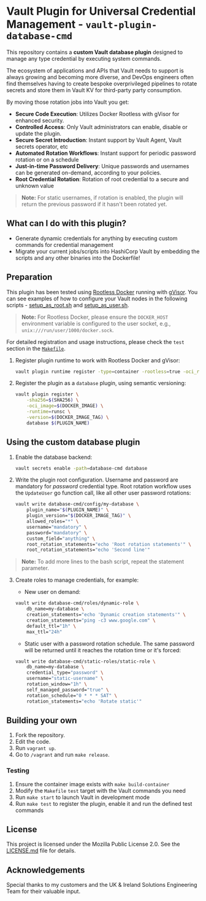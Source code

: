 # Vault Plugin for Universal Credential Management - `vault-plugin-database-cmd`
This repository contains a **custom Vault database plugin** designed to manage any type credential by executing system commands.

The ecosystem of applications and APIs that Vault needs to support is always growing and becoming more diverse, and DevOps engineers often find themselves having to create bespoke overprivileged pipelines to rotate secrets and store them in Vault KV for third-party party consumption.

By moving those rotation jobs into Vault you get:
 - **Secure Code Execution**: Utilizes Docker Rootless with gVisor for enhanced security.
 - **Controlled Access**: Only Vault administrators can enable, disable or update the plugin.
 - **Secure Secret Introduction**: Instant support by Vault Agent, Vault secrets operator, etc
 - **Automated Rotation Workflows**: Instant support for periodic password rotation or on a schedule
 - **Just-in-time Password Delivery**: Unique passwords and usernames can be generated on-demand, according to your policies.
 - **Root Credential Rotation**: Rotation of root credential to a secure and unknown value

> **Note:** For static usernames, if rotation is enabled, the plugin will return the previous password if it hasn't been rotated yet.

## What can I do with this plugin?
- Generate dynamic credentials for anything by executing custom commands for credential management
- Migrate your current jobs/scripts into HashiCorp Vault by embedding the scripts and any other  binaries into the Dockerfile!

## Preparation
This plugin has been tested using [Rootless Docker](https://docs.docker.com/engine/security/rootless/) running with [gVisor](https://gvisor.dev/). You can see examples of how to configure your Vault nodes in the following scripts - [setup_as_root.sh](setup_as_root.sh) and [setup_as_user.sh](setup_as_user.sh).

> **Note:**  For Rootless Docker, please ensure the `DOCKER_HOST` environment variable is configured to the user socket, e.g., `unix:///run/user/1000/docker.sock`.

For detailed registration and usage instructions, please check the `test` section in the [`Makefile`](Makefile).


1. Register plugin runtime to work with Rootless Docker and gVisor:
    ```sh
	vault plugin runtime register -type=container -rootless=true -oci_runtime=runsc runsc
    ```

2. Register the plugin as a `database` plugin, using semantic versioning:
    ```sh
	vault plugin register \
		-sha256=$(SHA256) \
		-oci_image=$(DOCKER_IMAGE) \
		-runtime=runsc \
		-version=$(DOCKER_IMAGE_TAG) \
		database $(PLUGIN_NAME)
    ```

## Using the custom database plugin
1. Enable the database backend:
    ```sh
    vault secrets enable -path=database-cmd database
    ```

2. Write the plugin root configuration. Username and password are mandatory for *password* credential type. Root rotation workflow uses the `UpdateUser` go function call, like all other user password rotations:

    ```sh
    vault write database-cmd/config/my-database \
		plugin_name="$(PLUGIN_NAME)" \
		plugin_version="$(DOCKER_IMAGE_TAG)" \
		allowed_roles="*" \
		username="mandatory" \
		password="mandatory" \
		custom_field="anything" \
		root_rotation_statements="echo 'Root rotation statements'" \
		root_rotation_statements="echo 'Second line'"
    ```
> **Note:** To add more lines to the bash script, repeat the statement parameter.

3. Create roles to manage credentials, for example:
    *   New user on demand:
    ```sh
    vault write database-cmd/roles/dynamic-role \
		db_name=my-database \
		creation_statements="echo 'Dynamic creation statements'" \
		creation_statements="ping -c3 www.google.com" \
        default_ttl="1h" \
        max_ttl="24h"
    ```

    * Static user with a password rotation schedule. The same password will be returned until it reaches the rotation time or it's forced:
    ```sh
    vault write database-cmd/static-roles/static-role \
		db_name=my-database \
		credential_type="password" \
		username="static-username" \
		rotation_window="1h" \
		self_managed_password="true" \
		rotation_schedule="0 * * * SAT" \
		rotation_statements="echo 'Rotate static'"
    ```


## Building your own
1. Fork the repository.
2. Edit the code.
3. Run `vagrant up`.
4. Go to `/vagrant` and run `make release`.

### Testing
1. Ensure the container image exists with `make build-container`
2. Modify the `Makefile` `test` target with the Vault commands you need
3. Run `make start` to launch Vault in development mode
4. Run `make test` to register the plugin, enable it and run the defined test commands

## License

This project is licensed under the Mozilla Public License 2.0. See the [LICENSE.md](LICENSE.md) file for details.

## Acknowledgements

Special thanks to my customers and the UK & Ireland Solutions Engineering Team for their valuable input.
